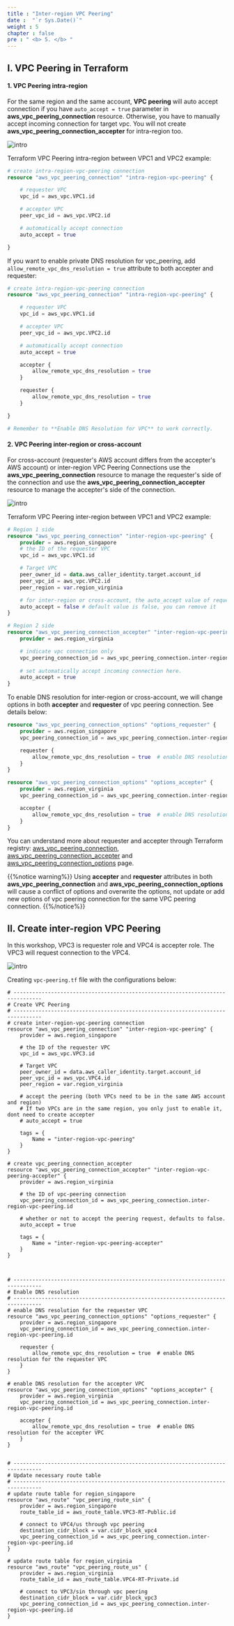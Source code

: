 ```yaml
---
title : "Inter-region VPC Peering"
date :  "`r Sys.Date()`" 
weight : 5
chapter : false
pre : " <b> 5. </b> "
---
```


## I. VPC Peering in Terraform


#### 1. VPC Peering intra-region

For the same region and the same account, **VPC peering** will auto accept connection if you have `auto_accept = true` parameter in **aws_vpc_peering_connection** resource.
Otherwise, you have to manually accept incoming connection for target vpc. You will not create **aws_vpc_peering_connection_accepter** for intra-region too.

![intro](/aws-fcj/ws2/images/2.content/vpc-peering-intra-region.png)

Terraform VPC Peering intra-region between VPC1 and VPC2 example:

```terraform
# create intra-region-vpc-peering connection
resource "aws_vpc_peering_connection" "intra-region-vpc-peering" {

    # requester VPC
    vpc_id = aws_vpc.VPC1.id

    # accepter VPC
    peer_vpc_id = aws_vpc.VPC2.id

    # automatically accept connection
    auto_accept = true 

}

```

If you want to enable private DNS resolution for vpc_peering, add `allow_remote_vpc_dns_resolution = true` attribute to both accepter and requester:
```terraform
# create intra-region-vpc-peering connection
resource "aws_vpc_peering_connection" "intra-region-vpc-peering" {

    # requester VPC
    vpc_id = aws_vpc.VPC1.id

    # accepter VPC
    peer_vpc_id = aws_vpc.VPC2.id

    # automatically accept connection
    auto_accept = true 

    accepter {
        allow_remote_vpc_dns_resolution = true
    }

    requester {
        allow_remote_vpc_dns_resolution = true
    }

}

# Remember to **Enable DNS Resolution for VPC** to work correctly.
```



#### 2. VPC Peering inter-region or cross-account

For cross-account (requester's AWS account differs from the accepter's AWS account) or inter-region VPC Peering Connections use the **aws_vpc_peering_connection** resource to manage the requester's side of the connection and use the **aws_vpc_peering_connection_accepter** resource to manage the accepter's side of the connection.

![intro](/aws-fcj/ws2/images/2.content/vpc-peering-inter-region.png)

Terraform VPC Peering inter-region between VPC1 and VPC2 example:

```terraform
# Region 1 side
resource "aws_vpc_peering_connection" "inter-region-vpc-peering" {
    provider = aws.region_singapore
    # the ID of the requester VPC
    vpc_id = aws_vpc.VPC1.id

    # Target VPC
    peer_owner_id = data.aws_caller_identity.target.account_id
    peer_vpc_id = aws_vpc.VPC2.id
    peer_region = var.region_virginia

    # for inter-region or cross-account, the auto_accept value of requester must be **false**
    auto_accept = false # default value is false, you can remove it
}

# Region 2 side
resource "aws_vpc_peering_connection_accepter" "inter-region-vpc-peering-accepter" {
    provider = aws.region_virginia

    # indicate vpc connection only
    vpc_peering_connection_id = aws_vpc_peering_connection.inter-region-vpc-peering.id
    
    # set automatically accept incoming connection here.
    auto_accept = true
}

```

To enable DNS resolution for inter-region or cross-account, we will change options in both **accepter** and **requester** of vpc peering connection. See details below:

```terraform
resource "aws_vpc_peering_connection_options" "options_requester" {
    provider = aws.region_singapore
    vpc_peering_connection_id = aws_vpc_peering_connection.inter-region-vpc-peering.id

    requester {
        allow_remote_vpc_dns_resolution = true  # enable DNS resolution for the requester VPC
    }
}

resource "aws_vpc_peering_connection_options" "options_accepter" {
    provider = aws.region_virginia
    vpc_peering_connection_id = aws_vpc_peering_connection.inter-region-vpc-peering.id

    accepter {
        allow_remote_vpc_dns_resolution = true  # enable DNS resolution for the accepter VPC
    }
}
```

You can understand more about requester and accepter through Terraform registry: [aws_vpc_peering_connection](https://registry.terraform.io/providers/hashicorp/aws/latest/docs/resources/vpc_peering_connection), [aws_vpc_peering_connection_accepter](https://registry.terraform.io/providers/hashicorp/aws/latest/docs/resources/vpc_peering_connection_accepter) and [aws_vpc_peering_connection_options](https://registry.terraform.io/providers/hashicorp/aws/latest/docs/resources/vpc_peering_connection_options) page.


{{%notice warning%}}
Using **accepter** and **requester** attributes in both  **aws_vpc_peering_connection** and **aws_vpc_peering_connection_options** will cause a conflict of options and overwrite the options, not update or add new options of vpc peering connection for the same VPC peering connection.
{{%/notice%}}






## II. Create inter-region VPC Peering

In this workshop, VPC3 is requester role and VPC4 is accepter role. The VPC3 will request connection to the VPC4.


![intro](/aws-fcj/ws2/images/2.content/inter-region-vpc-peering.png)





Creating `vpc-peering.tf` file with the configurations below:

```
# -------------------------------------------------------------------------------
# Create VPC Peering
# -------------------------------------------------------------------------------
# create inter-region-vpc-peering connection
resource "aws_vpc_peering_connection" "inter-region-vpc-peering" {
    provider = aws.region_singapore

    # the ID of the requester VPC
    vpc_id = aws_vpc.VPC3.id

    # Target VPC
    peer_owner_id = data.aws_caller_identity.target.account_id
    peer_vpc_id = aws_vpc.VPC4.id
    peer_region = var.region_virginia

    # accept the peering (both VPCs need to be in the same AWS account and region)
    # If two VPCs are in the same region, you only just to enable it, dont need to create accepter
    # auto_accept = true 

    tags = {
        Name = "inter-region-vpc-peering"
    }
}

# create vpc_peering_connection_accepter
resource "aws_vpc_peering_connection_accepter" "inter-region-vpc-peering-accepter" {
    provider = aws.region_virginia

    # the ID of vpc-peering connection
    vpc_peering_connection_id = aws_vpc_peering_connection.inter-region-vpc-peering.id
    
    # whether or not to accept the peering request, defaults to false.
    auto_accept = true

    tags = {
        Name = "inter-region-vpc-peering-accepter"
    }
}



# -------------------------------------------------------------------------------
# Enable DNS resolution
# -------------------------------------------------------------------------------
# enable DNS resolution for the requester VPC
resource "aws_vpc_peering_connection_options" "options_requester" {
    provider = aws.region_singapore
    vpc_peering_connection_id = aws_vpc_peering_connection.inter-region-vpc-peering.id

    requester {
        allow_remote_vpc_dns_resolution = true  # enable DNS resolution for the requester VPC
    }
}

# enable DNS resolution for the accepter VPC
resource "aws_vpc_peering_connection_options" "options_accepter" {
    provider = aws.region_virginia
    vpc_peering_connection_id = aws_vpc_peering_connection.inter-region-vpc-peering.id

    accepter {
        allow_remote_vpc_dns_resolution = true  # enable DNS resolution for the accepter VPC
    }
}


# -------------------------------------------------------------------------------
# Update necessary route table
# -------------------------------------------------------------------------------
# update route table for region_singapore
resource "aws_route" "vpc_peering_route_sin" {
    provider = aws.region_singapore
    route_table_id = aws_route_table.VPC3-RT-Public.id

    # connect to VPC4/us through vpc peering
    destination_cidr_block = var.cidr_block_vpc4
    vpc_peering_connection_id = aws_vpc_peering_connection.inter-region-vpc-peering.id
}

# update route table for region_virginia
resource "aws_route" "vpc_peering_route_us" {
    provider = aws.region_virginia
    route_table_id = aws_route_table.VPC4-RT-Private.id

    # connect to VPC3/sin through vpc peering
    destination_cidr_block = var.cidr_block_vpc3
    vpc_peering_connection_id = aws_vpc_peering_connection.inter-region-vpc-peering.id
}

```












